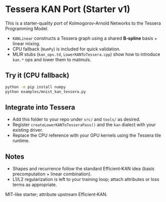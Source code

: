 # Tessera KAN Port (Starter v1)

This is a starter-quality port of Kolmogorov‑Arnold Networks to the Tessera Programming Model.

- `KANLinear` constructs a Tessera graph using a shared **B‑spline** basis + linear mixing.
- CPU fallback (`NumPy`) is included for quick validation.
- MLIR stubs (`kan_ops.td`, `LowerKANToTessera.cpp`) show how to introduce `kan.*` ops and lower them to matmuls.

## Try it (CPU fallback)
```bash
python -m pip install numpy
python examples/mnist_kan_tessera.py
```

## Integrate into Tessera
- Add this folder to your repo under `src/` and `tools/` as desired.
- Register `createLowerKANToTesseraPass()` and the `kan` dialect with your existing driver.
- Replace the CPU reference with your GPU kernels using the Tessera tile runtime.

## Notes
- Shapes and recurrence follow the standard Efficient‑KAN idea (basis precomputation + linear combination).
- L1/L2 regularization is left to your training loop; attach attributes or loss terms as appropriate.

MIT-like starter; attribute upstream Efficient‑KAN.